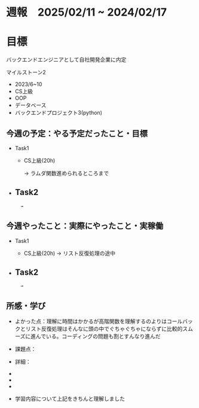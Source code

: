 # 週報　2025/02/11 ~ 2024/02/17

# 目標
バックエンドエンジニアとして自社開発企業に内定

マイルストーン2　
   - 2023/6~10
   - CS上級
   - OOP
   - データベース
   - バックエンドプロジェクト3(python)



## 今週の予定：やる予定だったこと・目標
- Task1
    - CS上級(20h)
        
        → ラムダ関数進められるところまで

- Task2
    -  
        
        → 



## 今週やったこと：実際にやったこと・実稼働
- Task1
    - CS上級(20h)
        → リスト反復処理の途中
    
- Task2
    -  

        → 

    
## 所感・学び
- よかった点：理解に時間はかかるが高階関数を理解するのよりはコールバックとリスト反復処理はそんなに頭の中でぐちゃぐちゃにならずに比較的スムーズに進んでいる。コーディングの問題も割とすんなり進んだ
- 課題点：
- 詳細：


-
- 
- 

- 学習内容について上記をきちんと理解しました
